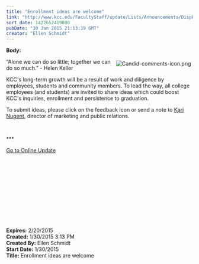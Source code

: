 ```yaml
---
title: "Enrollment ideas are welcome"
link: "http://www.kcc.edu/FacultyStaff/update/Lists/Announcements/DispForm.aspx?ID=1809"
sort_date: 1422652419000
pubDate: "30 Jan 2015 21:13:39 GMT"
creator: "Ellen Schmidt"
---
```


<div><b>Body:</b> <div class="ExternalClass8BCE534655E04DA2961B8DE6EE52CF85"><p>​<a href="mailto:knugent@kcc.edu"><img alt="Candid-comments-icon.png" src="/FacultyStaff/update/Documents/Candid-comments-icon.png" style="vertical-align:auto;float:right;margin:5px" /></a>“Alone we can do so little; together we can do so much.” - Helen Keller</p>
<p>KCC's long-term growth will be a result of work and diligence by employees, students and community members. To lead the way, all college employees (and students) are invited to share ideas which could boost KCC's inquiries, enrollment and persistence to graduation.</p>
<p>To submit ideas, please click on the feedback icon or send a note to <a href="mailto:knugent@kcc.edu">Kari Nugent</a>, director of marketing and public relations.</p>
<p>  </p>
<p>***</p>
<p><a href="/update">Go to Online Update</a></p>
<p> </p>
<p> </p>
<p> </p>
<p> </p>
<p> </p>
<p> </p></div></div>
<div><b>Expires:</b> 2/20/2015</div>
<div><b>Created:</b> 1/30/2015 3:13 PM</div>
<div><b>Created By:</b> Ellen Schmidt</div>
<div><b>Start Date:</b> 1/30/2015</div>
<div><b>Title:</b> Enrollment ideas are welcome</div>
